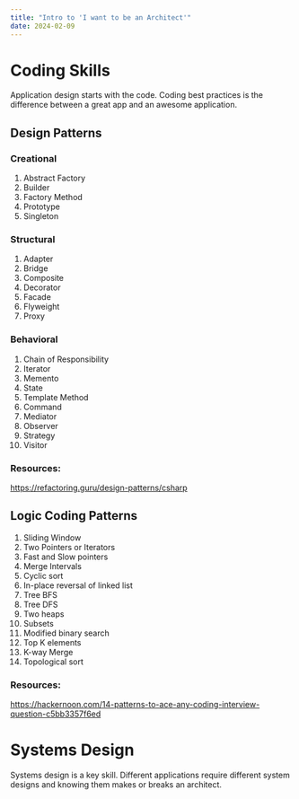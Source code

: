 ```yaml
---
title: "Intro to 'I want to be an Architect'"
date: 2024-02-09
---
```


# Coding Skills
Application design starts with the code. Coding best practices is the difference between a great app and an awesome
application.

## Design Patterns

### Creational
1. Abstract Factory
2. Builder 
3. Factory Method 
4. Prototype 
5. Singleton 

### Structural
1. Adapter 
2. Bridge 
3. Composite 
4. Decorator 
5. Facade 
6. Flyweight 
7. Proxy 

### Behavioral
1. Chain of Responsibility 
2. Iterator 
3. Memento 
4. State 
5. Template Method
6. Command 
7. Mediator 
8. Observer 
9. Strategy 
10. Visitor 

### Resources:
https://refactoring.guru/design-patterns/csharp

## Logic Coding Patterns

1. Sliding Window
2. Two Pointers or Iterators
3. Fast and Slow pointers
4. Merge Intervals
5. Cyclic sort
6. In-place reversal of linked list
7. Tree BFS
8. Tree DFS
9. Two heaps
10. Subsets
11. Modified binary search
12. Top K elements
13. K-way Merge
14. Topological sort

### Resources:
https://hackernoon.com/14-patterns-to-ace-any-coding-interview-question-c5bb3357f6ed

# Systems Design
Systems design is a key skill. Different applications require different system designs and knowing them makes or breaks an architect.

